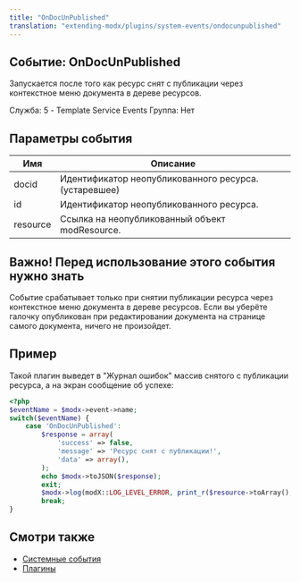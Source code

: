 ```yaml
---
title: "OnDocUnPublished"
translation: "extending-modx/plugins/system-events/ondocunpublished"
---
```


## Событие: OnDocUnPublished

Запускается после того как ресурс снят с публикации через контекстное меню документа в дереве ресурсов.

Служба: 5 - Template Service Events
Группа: Нет

## Параметры события

| Имя      | Описание                                              |
| -------- | ----------------------------------------------------- |
| docid    | Идентификатор неопубликованного ресурса. (устаревшее) |
| id       | Идентификатор неопубликованного ресурса.              |
| resource | Ссылка на неопубликованный объект modResource.        |

## Важно! Перед использование этого события нужно знать

Событие срабатывает только при снятии публикации ресурса через контекстное меню документа в дереве ресурсов. Если вы уберёте галочку опубликован при редактировании документа на странице самого документа, ничего не произойдет.

## Пример

Такой плагин выведет в "Журнал ошибок" массив снятого с публикации ресурса, а на экран сообщение об успехе:

```php
<?php
$eventName = $modx->event->name;
switch($eventName) {
    case 'OnDocUnPublished':
        $response = array(
        	'success' => false,
        	'message' => 'Ресурс снят с публикации!',
        	'data' => array(),
        );
        echo $modx->toJSON($response);
        exit; 
        $modx->log(modX::LOG_LEVEL_ERROR, print_r($resource->toArray(),true));
        break;
}
```

## Смотри также

- [Системные события](extending-modx/plugins/system-events "Системные события")
- [Плагины](extending-modx/plugins "Плагины")
